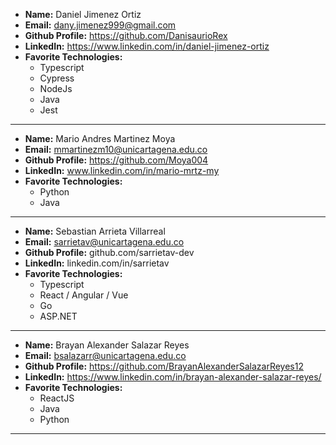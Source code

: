 - **Name:** Daniel Jimenez Ortiz
- **Email:** dany.jimenez999@gmail.com
- **Github Profile:** https://github.com/DanisaurioRex
- **LinkedIn:** https://www.linkedin.com/in/daniel-jimenez-ortiz
- **Favorite Technologies:**
  - Typescript
  - Cypress
  - NodeJs
  - Java
  - Jest

---

- **Name:** Mario Andres Martinez Moya
- **Email:** mmartinezm10@unicartagena.edu.co
- **Github Profile:** https://github.com/Moya004
- **LinkedIn:** www.linkedin.com/in/mario-mrtz-my
- **Favorite Technologies:**
  - Python
  - Java

---

- **Name:** Sebastian Arrieta Villarreal
- **Email:** sarrietav@unicartagena.edu.co
- **Github Profile:** github.com/sarrietav-dev
- **LinkedIn:** linkedin.com/in/sarrietav
- **Favorite Technologies:**
  - Typescript
  - React / Angular / Vue
  - Go
  - ASP.NET
 
--- 
 
- **Name:** Brayan Alexander Salazar Reyes
- **Email:** bsalazarr@unicartagena.edu.co
- **Github Profile:** https://github.com/BrayanAlexanderSalazarReyes12
- **LinkedIn:** https://www.linkedin.com/in/brayan-alexander-salazar-reyes/
- **Favorite Technologies:**
  - ReactJS
  - Java
  - Python

---
